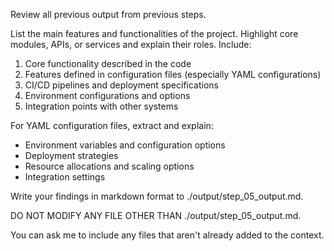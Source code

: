 Review all previous output from previous steps.

List the main features and functionalities of the project. Highlight core modules, APIs, or services and explain their roles. Include:

1. Core functionality described in the code
2. Features defined in configuration files (especially YAML configurations)
3. CI/CD pipelines and deployment specifications
4. Environment configurations and options
5. Integration points with other systems

For YAML configuration files, extract and explain:
- Environment variables and configuration options
- Deployment strategies
- Resource allocations and scaling options
- Integration settings

Write your findings in markdown format to ./output/step_05_output.md.

DO NOT MODIFY ANY FILE OTHER THAN ./output/step_05_output.md.

You can ask me to include any files that aren't already added to the context.